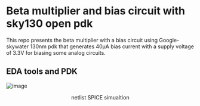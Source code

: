 # Beta multiplier and bias circuit with sky130 open pdk
This repo presents the beta multiplier with a bias circuit using Google-skywater 130nm pdk that generates 40μA bias current with a supply voltage of 3.3V for biasing some analog circuits. 

## EDA tools and PDK
![image](https://user-images.githubusercontent.com/49194847/138070431-d95ce371-db3b-43a1-8dbe-fa85bff53625.png)
<p align="center">
   netlist SPICE simualtion
</p>
  
